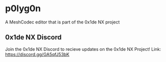 # p0lyg0n
A MeshCodec editor that is part of the 0x1de NX project

## 0x1de NX Discord
Join the 0x1de NX Discord to recieve updates on the 0x1de NX Project!
Link: https://discord.gg/GA5qfJ53bK
